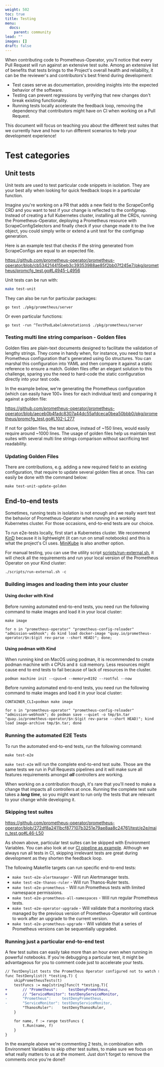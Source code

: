 ```yaml
---
weight: 502
toc: true
title: Testing
menu:
  docs:
    parent: community
lead: ""
images: []
draft: false
---
```


When contributing code to Prometheus-Operator, you'll notice that every Pull Request will run against an extensive test suite. Among an extensive list of benefits that tests brings to the Project's overall health and reliability, it can be the reviewer's and contributors's best friend during development:

- Test cases serve as documentation, providing insights into the expected behavior of the software.
- Testing can prevent regressions by verifying that new changes don't break existing functionality.
- Running tests locally accelerate the feedback loop, removing the dependency that contributors might have on CI when working on a Pull Request.

This document will focus on teaching you about the different test suites that we currently have and how to run different scenarios to help your development experience!

# Test categories

## Unit tests

Unit tests are used to test particular code snippets in isolation. They are your best ally when looking for quick feedback loops in a particular function.

Imagine you're working on a PR that adds a new field to the ScrapeConfig CRD and you want to test if your change is reflected to the configmap. Instead of creating a full Kubernetes cluster, installing all the CRDs, running the Prometheus-Operator, deploying a Prometheus resource with ScrapeConfigSelectors and finally check if your change made it to the live object, you could simply write or extend a unit test for the configmap generation.

Here is an example test that checks if the string generated from ScrapeConfigs are equal to an expected file.

https://github.com/prometheus-operator/prometheus-operator/blob/cb534214415beb3c39353988ae85f2bb07f245e7/pkg/prometheus/promcfg_test.go#L4945-L4956

Unit tests can be run with:

```bash
make test-unit
```

They can also be run for particular packages:

```
go test ./pkg/prometheus/server
```

Or even particular functions:

```
go test -run ^TestPodLabelsAnnotations$ ./pkg/prometheus/server
```

### Testing multi line string comparison - Golden files

Golden files are plain-text documents designed to facilitate the validation of lengthy strings. They come in handy when, for instance, you need to test a Prometheus configuration that's generated using Go structures. You can marshal this configuration into YAML and then compare it against a static reference to ensure a match. Golden files offer an elegant solution to this challenge, sparing you the need to hard-code the static configuration directly into your test code.

In the example below, we're generating the Prometheus configuration (which can easily have 100+ lines for each individual test) and comparing it against a golden file:

https://github.com/prometheus-operator/prometheus-operator/blob/aeceb0b4fadc8307a44dc55afdceca0bea50bbb0/pkg/prometheus/promcfg_test.go#L102-L277

If not for golden files, the test above, instead of ~150 lines, would easily require around ~1000 lines. The usage of golden files help us maintain test suites with several multi line strings comparison without sacrificing test readability.

### Updating Golden Files

There are contributions, e.g. adding a new required field to an existing configuration, that require to update several golden files at once. This can easily be done with the command below:

```
make test-unit-update-golden
```

## End-to-end tests

Sometimes, running tests in isolation is not enough and we really want test the behavior of Prometheus-Operator when running in a working Kubernetes cluster. For those occasions, end-to-end tests are our choice.

To run e2e-tests locally, first start a Kubernetes cluster. We recommend [KinD](https://kind.sigs.k8s.io/) because it is lightweight (it can run on small notebooks) and this is what the project's CI uses. [MiniKube](https://minikube.sigs.k8s.io/docs/start/) is also another option.

For manual testing, you can use the utility script [scripts/run-external.sh](scripts/run-external.sh), it will check all the requirements and run your local version of the Prometheus Operator on your Kind cluster:

```
./scripts/run-external.sh -c
```

### Building images and loading them into your cluster

#### Using docker with Kind

Before running automated end-to-end tests, you need run the following command to make images and load it in your local cluster:

```
make image

for n in "prometheus-operator" "prometheus-config-reloader" "admission-webhook"; do kind load docker-image "quay.io/prometheus-operator/$n:$(git rev-parse --short HEAD)"; done;
```

#### Using podman with Kind

When running kind on MacOS using podman, it is recommended to create podman machine with `4` CPUs and `8 GiB` memory. Less resources might cause end to end tests to fail because of lack of resources in the cluster.

```
podman machine init --cpus=4 --memory=8192 --rootful --now
```

Before running automated end-to-end tests, you need run the following command to make images and load it in your local cluster:

```
CONTAINER_CLI=podman make image

for n in "prometheus-operator" "prometheus-config-reloader" "admission-webhook"; do podman save --quiet -o tmp/$n.tar "quay.io/prometheus-operator/$n:$(git rev-parse --short HEAD)"; kind load image-archive tmp/$n.tar; done
```

### Running the automated E2E Tests

To run the automated end-to-end tests, run the following command:

```
make test-e2e
```

`make test-e2e` will run the complete end-to-end test suite. Those are the same tests we run in Pull Requests pipelines and it will make sure all features requirements amongst **_all_** controllers are working.

When working on a contribution though, it's rare that you'll need to make a change that impacts all controllers at once. Running the complete test suite takes a **_long time_**, so you might want to run only the tests that are relevant to your change while developing it.

### Skipping test suites

https://github.com/prometheus-operator/prometheus-operator/blob/272df8a2411bcf877107b3251e79ae8aa8c24761/test/e2e/main_test.go#L46-L50

As shown above, particular test suites can be skipped with Environment Variables. You can also look at our [CI pipeline as example](https://github.com/prometheus-operator/prometheus-operator/blob/272df8a2411bcf877107b3251e79ae8aa8c24761/.github/workflows/e2e.yaml#L85-L94). Although we always run all tests in CI, skipping irrelevant tests are great during development as they shorten the feedback loop.

The following Makefile targets can run specific end-to-end tests:

- `make test-e2e-alertmanager` - Will run Alertmanager tests.
- `make test-e2e-thanos-ruler` - Will run Thanos-Ruler tests.
- `make test-e2e-prometheus` - Will run Prometheus tests with limited namespace permissions.
- `make test-e2e-prometheus-all-namespaces` - Will run regular Prometheus tests.
- `make test-e2e-operator-upgrade` - Will validate that a monitoring stack managed by the previous version of Prometheus-Operator will continue to work after an upgrade to the current version.
- `make test-e2e-prometheus-upgrade` - Will validate that a series of Prometheus versions can be sequentially upgraded.

### Running just a particular end-to-end test

A few test suites can easily take more than an hour even when running in powerful notebooks. If you're debugging a particular test, it might be advantageous for you to comment code just to accelerate your tests.

```patch
// TestDenylist tests the Prometheus Operator configured not to watch specific namespaces.
func TestDenylist(t *testing.T) {
	skipPrometheusTests(t)
	testFuncs := map[string]func(t *testing.T){
+		// "Prometheus":     testDenyPrometheus,
+		// "ServiceMonitor": testDenyServiceMonitor,
-		"Prometheus":     testDenyPrometheus,
-		"ServiceMonitor": testDenyServiceMonitor,
		"ThanosRuler":    testDenyThanosRuler,
	}

	for name, f := range testFuncs {
		t.Run(name, f)
	}
}
```

In the example above we're commenting 2 tests, in combination with Environment Variables to skip other test suites, to make sure we focus on what really matters to us at the moment. Just don't forget to remove the comments once you're done!!
